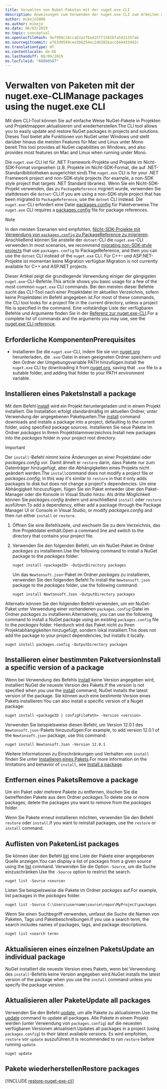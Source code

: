 ```yaml
---
title: Verwalten von NuGet-Paketen mit der nuget.exe-CLI
description: Anweisungen zum Verwenden der nuget.exe-CLI zum Arbeiten mit NuGet-Paketen.
author: mikejo5000
ms.author: mikejo
ms.date: 06/03/2019
ms.topic: conceptual
ms.openlocfilehash: 9ef990c16cca62a1fbad25ff1582bfa543135fab
ms.sourcegitcommit: e763d9549cee3b6254ec2d6382baccb44433d42c
ms.translationtype: HT
ms.contentlocale: de-DE
ms.lasthandoff: 08/09/2019
ms.locfileid: "68860587"
---
```

# <a name="manage-packages-using-the-nugetexe-cli"></a><span data-ttu-id="8f824-103">Verwalten von Paketen mit der nuget.exe-CLI</span><span class="sxs-lookup"><span data-stu-id="8f824-103">Manage packages using the nuget.exe CLI</span></span>

<span data-ttu-id="8f824-104">Mit dem CLI-Tool können Sie auf einfache Weise NuGet-Pakete in Projekten und Projektmappen aktualisieren und wiederherstellen.</span><span class="sxs-lookup"><span data-stu-id="8f824-104">The CLI tool allows you to easily update and restore NuGet packages in projects and solutions.</span></span> <span data-ttu-id="8f824-105">Dieses Tool bietet alle Funktionen von NuGet unter Windows und stellt darüber hinaus die meisten Features für Mac und Linux unter Mono bereit.</span><span class="sxs-lookup"><span data-stu-id="8f824-105">This tool provides all NuGet capabilities on Windows, and also provides most features on Mac and Linux when running under Mono.</span></span>

<span data-ttu-id="8f824-106">Die `nuget.exe`-CLI ist für .NET Framework-Projekte und Projekte im Nicht-SDK-Format vorgesehen (z.B. Projekte im Nicht-SDK-Format, die auf .NET-Standardbibliotheken ausgerichtet sind).</span><span class="sxs-lookup"><span data-stu-id="8f824-106">The `nuget.exe` CLI is for your .NET Framework project and non-SDK-style projects (for example, a non-SDK style project that targets .NET Standard libraries).</span></span> <span data-ttu-id="8f824-107">Wenn Sie ein Nicht-SDK-Projekt verwenden, das zu `PackageReference` migriert wurde, verwenden Sie stattdessen die `dotnet`-CLI.</span><span class="sxs-lookup"><span data-stu-id="8f824-107">If you are using a non-SDK-style project that has been migrated to `PackageReference`, use the `dotnet` CLI instead.</span></span> <span data-ttu-id="8f824-108">Die `nuget.exe`-CLI erfordert eine Datei [packages.config](../reference/packages-config.md) für Paketverweise.</span><span class="sxs-lookup"><span data-stu-id="8f824-108">The `nuget.exe` CLI requires a [packages.config](../reference/packages-config.md) file for package references.</span></span>

> [!NOTE]
> <span data-ttu-id="8f824-109">In den meisten Szenarien wird empfohlen, [Nicht-SDK-Projekte mit Verwendung von `packages.config` zu PackageReference zu migrieren](../reference/migrate-packages-config-to-package-reference.md). Anschließend können Sie anstelle der `dotnet`-CLI die `nuget.exe`-CLI verwenden.</span><span class="sxs-lookup"><span data-stu-id="8f824-109">In most scenarios, we recommend [migrating non-SDK-style projects](../reference/migrate-packages-config-to-package-reference.md) that use `packages.config` to PackageReference, and then you can use the `dotnet` CLI instead of the `nuget.exe` CLI.</span></span> <span data-ttu-id="8f824-110">Für C++- und ASP.NET-Projekte ist momentan keine Migration verfügbar.</span><span class="sxs-lookup"><span data-stu-id="8f824-110">Migration is not currently available for C++ and ASP.NET projects.</span></span>

<span data-ttu-id="8f824-111">Dieser Artikel zeigt die grundlegende Verwendung einiger der gängigsten `nuget.exe`-CLI-Befehle.</span><span class="sxs-lookup"><span data-stu-id="8f824-111">This article shows you basic usage for a few of the most common `nuget.exe` CLI commands.</span></span> <span data-ttu-id="8f824-112">Bei den meisten dieser Befehle sucht das CLI-Tool nach einer Projektdatei im aktuellen Verzeichnis, sofern keine Projektdatei im Befehl angegeben ist.</span><span class="sxs-lookup"><span data-stu-id="8f824-112">For most of these commands, the CLI tool looks for a project file in the current directory, unless a project file is specified in the command.</span></span> <span data-ttu-id="8f824-113">Eine vollständige Liste der verfügbaren Befehle und Argumente finden Sie in der [Referenz zur nuget.exe-CLI](../reference/nuget-exe-cli-reference.md).</span><span class="sxs-lookup"><span data-stu-id="8f824-113">For a complete list of commands and the arguments you may use, see the [nuget.exe CLI reference](../reference/nuget-exe-cli-reference.md).</span></span>

## <a name="prerequisites"></a><span data-ttu-id="8f824-114">Erforderliche Komponenten</span><span class="sxs-lookup"><span data-stu-id="8f824-114">Prerequisites</span></span>

- <span data-ttu-id="8f824-115">Installieren Sie die `nuget.exe`-CLI, indem Sie sie von [nuget.org](https://dist.nuget.org/win-x86-commandline/latest/nuget.exe) herunterladen, die `.exe`-Datei in einen geeigneten Ordner speichern und den Ordner der Umgebungsvariable PATH hinzufügen.</span><span class="sxs-lookup"><span data-stu-id="8f824-115">Install the `nuget.exe` CLI by downloading it from [nuget.org](https://dist.nuget.org/win-x86-commandline/latest/nuget.exe), saving that `.exe` file to a suitable folder, and adding that folder to your PATH environment variable.</span></span>

## <a name="install-a-package"></a><span data-ttu-id="8f824-116">Installieren eines Pakets</span><span class="sxs-lookup"><span data-stu-id="8f824-116">Install a package</span></span>

<span data-ttu-id="8f824-117">Mit dem Befehl [install](../reference/cli-reference/cli-ref-install.md) wird ein Projekt heruntergeladen und in einem Projekt installiert. Die Installation erfolgt standardmäßig im aktuellen Ordner, unter Verwendung der angegebenen Paketquellen.</span><span class="sxs-lookup"><span data-stu-id="8f824-117">The [install](../reference/cli-reference/cli-ref-install.md) command downloads and installs a package into a project, defaulting to the current folder, using specified package sources.</span></span> <span data-ttu-id="8f824-118">Installieren Sie neue Pakete im Ordner *packages* in Ihrem Projektstammverzeichnis.</span><span class="sxs-lookup"><span data-stu-id="8f824-118">Install new packages into the *packages* folder in your project root directory.</span></span>

> [!IMPORTANT]
> <span data-ttu-id="8f824-119">Der `install`-Befehl nimmt keine Änderungen an einer Projektdatei oder *packages.config* vor. Damit ähnelt er `restore` darin, dass Pakete nur zum Datenträger hinzugefügt, aber die Abhängigkeiten eines Projekts nicht geändert werden.</span><span class="sxs-lookup"><span data-stu-id="8f824-119">The `install`command does not modify a project file or *packages.config*; in this way it's similar to `restore` in that it only adds packages to disk but does not change a project's dependencies.</span></span> <span data-ttu-id="8f824-120">Um eine Abhängigkeit hinzuzufügen, fügen Sie ein Paket entweder über den Paket-Manager oder die Konsole in Visual Studio hinzu. Als dritte Möglichkeit können Sie *packages.config* ändern und anschließend `install` oder `restore` ausführen.</span><span class="sxs-lookup"><span data-stu-id="8f824-120">To add a dependency, either add a package through the Package Manager UI or Console in Visual Studio, or modify *packages.config* and then run either `install` or `restore`.</span></span>

1. <span data-ttu-id="8f824-121">Öffnen Sie eine Befehlszeile, und wechseln Sie zu dem Verzeichnis, das Ihre Projektdatei enthält.</span><span class="sxs-lookup"><span data-stu-id="8f824-121">Open a command line and switch to the directory that contains your project file.</span></span>

2. <span data-ttu-id="8f824-122">Verwenden Sie den folgenden Befehl, um ein NuGet-Paket im Ordner *packages* zu installieren.</span><span class="sxs-lookup"><span data-stu-id="8f824-122">Use the following command to install a NuGet package to the *packages* folder.</span></span>

    ```cli
    nuget install <packageID> -OutputDirectory packages
    ```

    <span data-ttu-id="8f824-123">Um das `Newtonsoft.json`-Paket im Ordner *packages* zu installieren, verwenden Sie den folgenden Befehl:</span><span class="sxs-lookup"><span data-stu-id="8f824-123">To install the `Newtonsoft.json` package to the *packages* folder, use the following command:</span></span>

    ```cli
    nuget install Newtonsoft.Json -OutputDirectory packages
    ```

<span data-ttu-id="8f824-124">Alternativ können Sie den folgenden Befehl verwenden, um ein NuGet-Paket unter Verwendung einer vorhandenen `packages.config`-Datei im Ordner *packages* zu installieren.</span><span class="sxs-lookup"><span data-stu-id="8f824-124">Alternatively, you can use the following command to install a NuGet package using an existing `packages.config` file to the *packages* folder.</span></span> <span data-ttu-id="8f824-125">Hierdurch wird das Paket nicht zu Ihren Projektabhängigkeiten hinzugefügt, sondern lokal installiert.</span><span class="sxs-lookup"><span data-stu-id="8f824-125">This does not add the package to your project dependencies, but installs it locally.</span></span>

```cli
nuget install packages.config -OutputDirectory packages
```

## <a name="install-a-specific-version-of-a-package"></a><span data-ttu-id="8f824-126">Installieren einer bestimmten Paketversion</span><span class="sxs-lookup"><span data-stu-id="8f824-126">Install a specific version of a package</span></span>

<span data-ttu-id="8f824-127">Wenn bei Verwendung des Befehls [install](../reference/cli-reference/cli-ref-install.md) keine Version angegeben wird, installiert NuGet die neueste Version des Pakets.</span><span class="sxs-lookup"><span data-stu-id="8f824-127">If the version is not specified when you use the [install](../reference/cli-reference/cli-ref-install.md) command, NuGet installs the latest version of the package.</span></span> <span data-ttu-id="8f824-128">Sie können auch eine bestimmte Version eines Pakets installieren:</span><span class="sxs-lookup"><span data-stu-id="8f824-128">You can also install a specific version of a Nuget package:</span></span>

```cli
nuget install <packageID | configFilePath> -Version <version>
```

<span data-ttu-id="8f824-129">Verwenden Sie beispielsweise diesen Befehl, um Version 12.0.1 des `Newtonsoft.json`-Pakets hinzuzufügen:</span><span class="sxs-lookup"><span data-stu-id="8f824-129">For example, to add version 12.0.1 of the `Newtonsoft.json` package, use this command:</span></span>

```cli
nuget install Newtonsoft.Json -Version 12.0.1
```

<span data-ttu-id="8f824-130">Weitere Informationen zu Einschränkungen und Verhalten von `install` finden Sie unter [Installieren eines Pakets](#install-a-package).</span><span class="sxs-lookup"><span data-stu-id="8f824-130">For more information on the limitations and behavior of `install`, see [Install a package](#install-a-package).</span></span>

## <a name="remove-a-package"></a><span data-ttu-id="8f824-131">Entfernen eines Pakets</span><span class="sxs-lookup"><span data-stu-id="8f824-131">Remove a package</span></span>

<span data-ttu-id="8f824-132">Um ein Paket oder mehrere Pakete zu entfernen, löschen Sie die betreffenden Pakete aus dem Ordner *packages*.</span><span class="sxs-lookup"><span data-stu-id="8f824-132">To delete one or more packages, delete the packages you want to remove from the *packages* folder.</span></span>

<span data-ttu-id="8f824-133">Wenn Sie Pakete erneut installieren möchten, verwenden Sie den Befehl `restore` oder `install`.</span><span class="sxs-lookup"><span data-stu-id="8f824-133">If you want to reinstall packages, use the `restore` or `install` command.</span></span>

## <a name="list-packages"></a><span data-ttu-id="8f824-134">Auflisten von Paketen</span><span class="sxs-lookup"><span data-stu-id="8f824-134">List packages</span></span>

<span data-ttu-id="8f824-135">Sie können über den Befehl [list](../reference/cli-reference/cli-ref-list.md) eine Liste der Pakete einer angegebenen Quelle anzeigen.</span><span class="sxs-lookup"><span data-stu-id="8f824-135">You can display a list of packages from a given source using the [list](../reference/cli-reference/cli-ref-list.md) command.</span></span> <span data-ttu-id="8f824-136">Verwenden Sie die Option `-Source`, um die Suche einzuschränken.</span><span class="sxs-lookup"><span data-stu-id="8f824-136">Use the `-Source` option to restrict the search.</span></span>

```cli
nuget list -Source <source>
```

<span data-ttu-id="8f824-137">Listen Sie beispielsweise die Pakete im Ordner *packages* auf.</span><span class="sxs-lookup"><span data-stu-id="8f824-137">For example, list packages in the *packages* folder.</span></span>

```cli
nuget list -Source C:\Users\username\source\repos\MyProject\packages
```

<span data-ttu-id="8f824-138">Wenn Sie einen Suchbegriff verwenden, umfasst die Suche die Namen von Paketen, Tags und Paketbeschreibungen.</span><span class="sxs-lookup"><span data-stu-id="8f824-138">If you use a search term, the search includes names of packages, tags, and package descriptions.</span></span>

```cli
nuget list <search term>
```

## <a name="update-an-individual-package"></a><span data-ttu-id="8f824-139">Aktualisieren eines einzelnen Pakets</span><span class="sxs-lookup"><span data-stu-id="8f824-139">Update an individual package</span></span>

<span data-ttu-id="8f824-140">NuGet installiert die neueste Version eines Pakets, wenn bei Verwendung des `install`-Befehls keine Version angegeben wird.</span><span class="sxs-lookup"><span data-stu-id="8f824-140">NuGet installs the latest version of the package when you use the `install` command unless you specify the package version.</span></span>

## <a name="update-all-packages"></a><span data-ttu-id="8f824-141">Aktualisieren aller Pakete</span><span class="sxs-lookup"><span data-stu-id="8f824-141">Update all packages</span></span>

<span data-ttu-id="8f824-142">Verwenden Sie den Befehl [update](../reference/cli-reference/cli-ref-update.md), um alle Pakete zu aktualisieren.</span><span class="sxs-lookup"><span data-stu-id="8f824-142">Use the [update](../reference/cli-reference/cli-ref-update.md) command to update all packages.</span></span> <span data-ttu-id="8f824-143">Alle Pakete in einem Projekt werden (unter Verwendung von `packages.config`) auf die neuesten verfügbaren Versionen aktualisiert.</span><span class="sxs-lookup"><span data-stu-id="8f824-143">Updates all packages in a project (using `packages.config`) to their latest available versions.</span></span> <span data-ttu-id="8f824-144">Es wird empfohlen, `restore` vor `update` auszuführen.</span><span class="sxs-lookup"><span data-stu-id="8f824-144">It is recommended to run `restore` before running `update`.</span></span>

```cli
nuget update
```

## <a name="restore-packages"></a><span data-ttu-id="8f824-145">Pakete wiederherstellen</span><span class="sxs-lookup"><span data-stu-id="8f824-145">Restore packages</span></span>

[!INCLUDE [restore-nuget-exe-cli](includes/restore-nuget-exe-cli.md)]